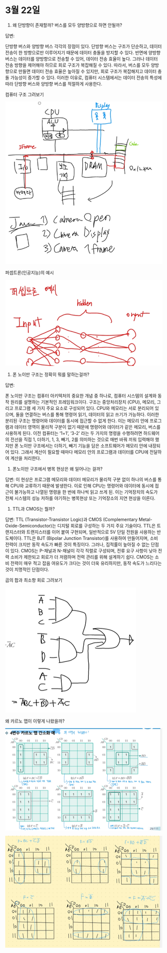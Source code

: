 # 3월 22일

1. 왜 단방향이 존재할까? 버스를 모두 양방향으로 하면 안될까?

답변: 

단방향 버스와 양방향 버스 각각의 장점이 있다. 단방향 버스는 구조가 단순하고, 데이터 전송이 한 방향으로만 이루어지기 때문에 데이터 충돌을 방지할 수 있다. 반면에 양방향 버스는 데이터를 양방향으로 전송할 수 있어, 데이터 전송 효율이 높다. 그러나 데이터 전송 방향을 제어해야 하므로 회로 구조가 복잡해질 수 있다. 따라서, 버스를 모두 양방향으로 만들면 데이터 전송 효율은 높아질 수 있지만, 회로 구조가 복잡해지고 데이터 충돌 가능성이 증가할 수 있다. 이러한 이유로, 컴퓨터 시스템에서는 데이터 전송의 특성에 따라 단방향 버스와 양방향 버스를 적절하게 사용한다.

컴퓨터 구조 그려보기

![Screenshot_2024-03-22-13-11-52-447.jpeg](0317e72c3f6b44169274dc46324340c2/Screenshot_2024-03-22-13-11-52-447.jpeg)

퍼셉트론(인공지능)의 예시

![Screenshot_2024-03-22-13-16-32-394.jpeg](0317e72c3f6b44169274dc46324340c2/Screenshot_2024-03-22-13-16-32-394.jpeg)

1. 폰 노이만 구조는 정확히 뭐를 말하는걸까?

답변: 

폰 노이만 구조는 컴퓨터 아키텍처의 중요한 개념 중 하나로, 컴퓨터 시스템의 설계와 동작 원리를 설명하는 기본적인 프레임워크이다.  구조는 중앙처리장치 (CPU), 메모리, 그리고 프로그램 세 가지 주요 요소로 구성되어 있다. CPU와 메모리는 서로 분리되어 있으며, 둘을 연결하는 버스를 통해 명령어 읽기, 데이터의 읽고 쓰기가 가능하다. 이러한 분리된 구조는 명령어와 데이터를 동시에 접근할 수 없게 한다. 이는 메모리 안에 프로그램과 데이터 영역이 물리적 구분이 없기 때문에 명령어와 데이터가 같은 메모리, 버스를 사용하게 된다. 이전 컴퓨터는 ‘1+1’, ‘3-2’ 라는 두 가지의 명령을 수행하려면 하드웨어의 전선을 직접 1, 더하기, 1, 3, 빼기, 2를 의미하는 것으로 매번 바꿔 끼워 입력해야 했지만 폰 노이만 구조에서는 더하기, 빼기 기능을 담은 소프트웨어가 메모리 안에 내장되어 있다. 그래서 계산이 필요할 때마다 메모리 안의 프로그램과 데이터를 CPU에 전달하여 계산을 처리한다.

1. 폰노이만 구조에서 병목 현상은 왜 일어나는 걸까?

답변: 이 현상은 프로그램 메모리와 데이터 메모리가 물리적 구분 없이 하나의 버스를 통해 CPU와 교류하기 때문에 발생한다. 이로 인해 CPU는 명령어와 데이터에 동시에 접근이 불가능하고 나열된 명령을 한 번에 하나씩 읽고 쓰게 된. 이는 기억장치의 속도가 전체 시스템의 성능 저하를 야기하는 병목현상 또는 기억장소의 지연 현상을 이른다.

1. TTL과 CMOS는 뭘까?

답변: TTL (Transistor-Transistor Logic)과 CMOS (Complementary Metal-Oxide-Semiconductor)는 디지털 회로를 구성하는 두 가지 주요 기술이다. TTL은 트랜지스터와 트랜지스터를 이어 붙여 구현되며, 일반적으로 5V 단일 전원을 사용하는 반도체이다. TTL은 BJT (Bipolar Junction Transistor)를 사용하여 만들어지며, 소비 전력이 크지만 동작 속도가 빠른 것이 특징이다. 그러나, 집적률이 높아질 수 없는 단점이 있다. CMOS는 P-채널과 N-채널이 각각 직렬로 구성되며, 전류 요구 사항이 낮아 전력 소비가 제한되고 회로가 더 저렴하며 전력 관리를 위해 설계하기 쉽다. CMOS는 소비 전력이 매우 적고 잡음 여유도가 크다는 것이 더욱 유리하지만, 동작 속도가 느리다는 것이 치명적인 단점이다.

곱의 합과 최소항 회로 그려보기

![Screenshot_2024-03-22-13-10-42-550.jpeg](0317e72c3f6b44169274dc46324340c2/Screenshot_2024-03-22-13-10-42-550.jpeg)

왜 카르노 맵이 이렇게 나왔을까?

![Screenshot_2024-03-22-13-35-49-259.jpeg](0317e72c3f6b44169274dc46324340c2/Screenshot_2024-03-22-13-35-49-259.jpeg)

![Screenshot_2024-03-24-22-22-59-442.jpeg](0317e72c3f6b44169274dc46324340c2/Screenshot_2024-03-24-22-22-59-442.jpeg)